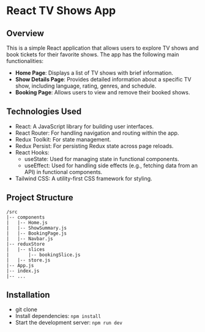 # React TV Shows App

## Overview

This is a simple React application that allows users to explore TV shows and book tickets for their favorite shows. The app has the following main functionalities:

- **Home Page**: Displays a list of TV shows with brief information.
- **Show Details Page**: Provides detailed information about a specific TV show, including language, rating, genres, and schedule.
- **Booking Page**: Allows users to view and remove their booked shows.

## Technologies Used

- React: A JavaScript library for building user interfaces.
- React Router: For handling navigation and routing within the app.
- Redux Toolkit: For state management.
- Redux Persist: For persisting Redux state across page reloads.
- React Hooks:
    - useState: Used for managing state in functional components.
    - useEffect: Used for handling side effects (e.g., fetching data from an API) in functional components.
- Tailwind CSS: A utility-first CSS framework for styling.

## Project Structure

```plaintext
/src
|-- components
|   |-- Home.js
|   |-- ShowSummary.js
|   |-- BookingPage.js
|   |-- Navbar.js
|-- reduxStore
|   |-- slices
|       |-- bookingSlice.js
|   |-- store.js
|-- App.js
|-- index.js
|-- ...
```

## Installation
- git clone <repository-url>
- Install dependencies: `npm install`
- Start the development server: `npm run dev` 